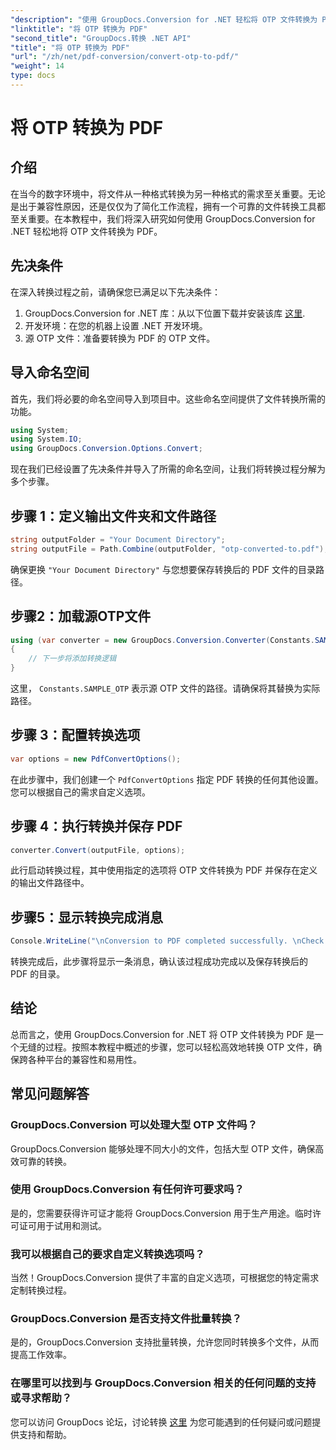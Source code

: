 ```yaml
---
"description": "使用 GroupDocs.Conversion for .NET 轻松将 OTP 文件转换为 PDF。这款直观的文件转换工具可简化您的工作流程。"
"linktitle": "将 OTP 转换为 PDF"
"second_title": "GroupDocs.转换 .NET API"
"title": "将 OTP 转换为 PDF"
"url": "/zh/net/pdf-conversion/convert-otp-to-pdf/"
"weight": 14
type: docs
---
```

# 将 OTP 转换为 PDF

## 介绍
在当今的数字环境中，将文件从一种格式转换为另一种格式的需求至关重要。无论是出于兼容性原因，还是仅仅为了简化工作流程，拥有一个可靠的文件转换工具都至关重要。在本教程中，我们将深入研究如何使用 GroupDocs.Conversion for .NET 轻松地将 OTP 文件转换为 PDF。
## 先决条件
在深入转换过程之前，请确保您已满足以下先决条件：
1. GroupDocs.Conversion for .NET 库：从以下位置下载并安装该库 [这里](https://releases。groupdocs.com/conversion/net/).
2. 开发环境：在您的机器上设置 .NET 开发环境。
3. 源 OTP 文件：准备要转换为 PDF 的 OTP 文件。

## 导入命名空间
首先，我们将必要的命名空间导入到项目中。这些命名空间提供了文件转换所需的功能。

```csharp
using System;
using System.IO;
using GroupDocs.Conversion.Options.Convert;
```

现在我们已经设置了先决条件并导入了所需的命名空间，让我们将转换过程分解为多个步骤。
## 步骤 1：定义输出文件夹和文件路径
```csharp
string outputFolder = "Your Document Directory";
string outputFile = Path.Combine(outputFolder, "otp-converted-to.pdf");
```
确保更换 `"Your Document Directory"` 与您想要保存转换后的 PDF 文件的目录路径。
## 步骤2：加载源OTP文件
```csharp
using (var converter = new GroupDocs.Conversion.Converter(Constants.SAMPLE_OTP))
{
    // 下一步将添加转换逻辑
}
```
这里， `Constants.SAMPLE_OTP` 表示源 OTP 文件的路径。请确保将其替换为实际路径。
## 步骤 3：配置转换选项
```csharp
var options = new PdfConvertOptions();
```
在此步骤中，我们创建一个 `PdfConvertOptions` 指定 PDF 转换的任何其他设置。您可以根据自己的需求自定义选项。
## 步骤 4：执行转换并保存 PDF
```csharp
converter.Convert(outputFile, options);
```
此行启动转换过程，其中使用指定的选项将 OTP 文件转换为 PDF 并保存在定义的输出文件路径中。
## 步骤5：显示转换完成消息
```csharp
Console.WriteLine("\nConversion to PDF completed successfully. \nCheck output in {0}", outputFolder);
```
转换完成后，此步骤将显示一条消息，确认该过程成功完成以及保存转换后的 PDF 的目录。

## 结论
总而言之，使用 GroupDocs.Conversion for .NET 将 OTP 文件转换为 PDF 是一个无缝的过程。按照本教程中概述的步骤，您可以轻松高效地转换 OTP 文件，确保跨各种平台的兼容性和易用性。
## 常见问题解答
### GroupDocs.Conversion 可以处理大型 OTP 文件吗？
GroupDocs.Conversion 能够处理不同大小的文件，包括大型 OTP 文件，确保高效可靠的转换。
### 使用 GroupDocs.Conversion 有任何许可要求吗？
是的，您需要获得许可证才能将 GroupDocs.Conversion 用于生产用途。临时许可证可用于试用和测试。
### 我可以根据自己的要求自定义转换选项吗？
当然！GroupDocs.Conversion 提供了丰富的自定义选项，可根据您的特定需求定制转换过程。
### GroupDocs.Conversion 是否支持文件批量转换？
是的，GroupDocs.Conversion 支持批量转换，允许您同时转换多个文件，从而提高工作效率。
### 在哪里可以找到与 GroupDocs.Conversion 相关的任何问题的支持或寻求帮助？
您可以访问 GroupDocs 论坛，讨论转换 [这里](https://forum.groupdocs.com/c/conversion/11) 为您可能遇到的任何疑问或问题提供支持和帮助。